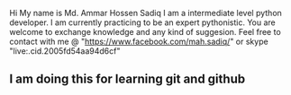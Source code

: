 Hi
My name is Md. Ammar Hossen Sadiq
I am a intermediate level python developer.
I am currently practicing to be an expert pythonistic. 
You are welcome to exchange knowledge and any kind of suggesion. 
Feel free to contact with me @ 
"https://www.facebook.com/mah.sadiq/" 
or skype "live:.cid.2005fd54aa94d6cf"


## I am doing this for learning git and github
